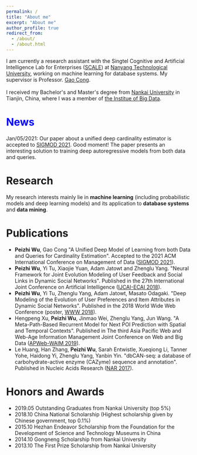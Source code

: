 ```yaml
---
permalink: /
title: "About me"
excerpt: "About me"
author_profile: true
redirect_from: 
  - /about/
  - /about.html
---
```

I am currently a research assistant with the Singtel Cognitive and Artificial Intelligence Lab for Enterprises ([SCALE](http://scale.ntu.edu.sg/Pages/default.aspx)) at [Nanyang Technological University](https://www.ntu.edu.sg/), working on machine learning for database systems. My supervisor is Professor. [Gao Cong](https://personal.ntu.edu.sg/gaocong/).<br>
<br>
I received my Bachelor's and Master's degree from [Nankai University](https://en.nankai.edu.cn/) in Tianjin, China, where I was a member of [the Institue of Big Data](https://bigdata.nankai.edu.cn/).

# <span style="color:blue">News</span>
Jan/05/2021:  Our paper about a unified deep cardinality estimator is accepted to [SIGMOD 2021](https://2021.sigmod.org/). Good moment! The paper presents an interesting solution to training deep autoregressive models from both data and queries.

# Research
My research interests mainly lie in **machine learning** (including probabilistic models and deep learning models) and its application to **database systems** and **data mining**.<br>


# Publications
* **Peizhi Wu**, Gao Cong "A Unified Deep Model of Learning from both Data and Queries for Cardinality Estimation". Accepted to the 2021 ACM International Conference on Management of Data ([SIGMOD 2021](https://2021.sigmod.org/)).
* **Peizhi Wu**, Yi Tu, Xiaojie Yuan, Adam Jatowt and Zhenglu Yang. "Neural Framework for Joint Evolution Modeling of User Feedback and Social Links in Dynamic Social
Networks". Published in the 27th International Joint Conference on Artificial Intelligence ([IJCAI-ECAI 2018](https://www.ijcai-18.org/)).
* **Peizhi Wu**, Yi Tu, Zhenglu Yang, Adam Jatowt, Masato Odagaki. "Deep Modeling of the Evolution of User Preferences and Item Attributes in Dynamic Social Networks". Published in the 2018 World Wide Web Conference (poster, [WWW 2018](https://www2018.thewebconf.org/)).
* Hengpeng Xu, **Peizhi Wu**, Jinmao Wei, Zhenglu Yang, Jun Wang. "A Meta-Path-Based Recurrent Model for Next POI Prediction with Spatial and Temporal Contexts". Published in The third Asia Pacific Web and Web-Age Information Management Joint Conference on Web and Big Data ([APWeb-WAIM 2019](https://cfm.uestc.edu.cn/apwebwaim2019/)).
* Le Huang, Han Zhang, **Peizhi Wu**, Sarah Entwistle, Xueqiong Li, Tanner Yohe, Haidong Yi, Zhenglu Yang, Yanbin Yin. "dbCAN-seq: a database of carbohydrate-active enzyme (CAZyme) sequence and annotation". Published in Nucleic Acids Research ([NAR 2017](https://www.ncbi.nlm.nih.gov/pmc/journals/4/)).

# Honors and Awards
* 2019.05  Outstanding Graduates from Nankai University (top 5%)
* 2018.10  China National Scholarship (Highest scholarship given by Chinese government, top 0.1%)
* 2015.10  Hezhan Endeavor Scholarship from the Foundation for the Development of Science and Technology Museums in China
* 2014.10  Gongneng Scholarship from Nankai University
* 2013.10  The First Prize Scholarship from Nankai University

<!---Activity and Service--->
<!---Experience--->
